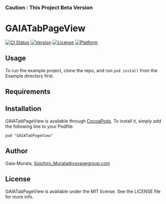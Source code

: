 ### Caution : This Project Beta Version

# GAIATabPageView

[![CI Status](http://img.shields.io/travis/Gaia-Murata/GAIATabPageView.svg?style=flat)](https://travis-ci.org/Gaia-Murata/GAIATabPageView)
[![Version](https://img.shields.io/cocoapods/v/GAIATabPageView.svg?style=flat)](http://cocoadocs.org/docsets/GAIATabPageView)
[![License](https://img.shields.io/cocoapods/l/GAIATabPageView.svg?style=flat)](http://cocoadocs.org/docsets/GAIATabPageView)
[![Platform](https://img.shields.io/cocoapods/p/GAIATabPageView.svg?style=flat)](http://cocoadocs.org/docsets/GAIATabPageView)

## Usage

To run the example project, clone the repo, and run `pod install` from the Example directory first.

## Requirements

## Installation

GAIATabPageView is available through [CocoaPods](http://cocoapods.org). To install
it, simply add the following line to your Podfile:

    pod "GAIATabPageView"

## Author

Gaia-Murata, Soichiro_Murata@voyagegroup.com

## License

GAIATabPageView is available under the MIT license. See the LICENSE file for more info.


